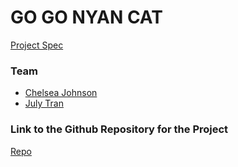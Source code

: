 # GO GO NYAN CAT
[Project Spec](https://github.com/turingschool/lesson_plans/blob/master/ruby_04-apis_and_scalability/gametime_project.markdown)

### Team
- [Chelsea Johnson](https://github.com/cheljoh)
- [July Tran](https://github.com/julyytran)

### Link to the Github Repository for the Project
[Repo](https://github.com/cheljoh/game-time)
